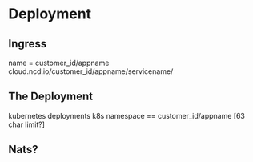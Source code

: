 # Deployment

## Ingress
name = customer_id/appname
cloud.ncd.io/customer_id/appname/servicename/

## The Deployment
kubernetes deployments
k8s namespace == customer_id/appname [63 char limit?]

## Nats?